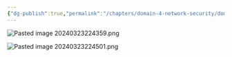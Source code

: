 ```yaml
---
{"dg-publish":true,"permalink":"/chapters/domain-4-network-security/domain-4-network-security/4-43-internet-protocol-i-pv4-and-i-pv6/","noteIcon":""}
---
```



![Pasted image 20240323224359.png](/img/user/Pasted%20image%2020240323224359.png)

![Pasted image 20240323224501.png](/img/user/Pasted%20image%2020240323224501.png)